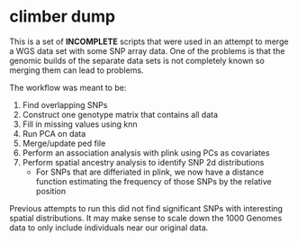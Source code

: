# climber dump
This is a set of **INCOMPLETE** scripts that were used in an attempt to merge a WGS data set with some SNP array data. One of the problems is that the genomic builds of the separate data sets is not completely known so merging them can lead to problems.

The workflow was meant to be:
1. Find overlapping SNPs
2. Construct one genotype matrix that contains all data
3. Fill in missing values using knn
4. Run PCA on data 
5. Merge/update ped file 
6. Perform an association analysis with plink using PCs as covariates 
7. Perform spatial ancestry analysis to identify SNP 2d distributions 
   - For SNPs that are differiated in plink, we now have a distance function estimating the frequency of those SNPs by the relative position

Previous attempts to run this did not find significant SNPs with interesting spatial distributions. It may make sense to scale down the 1000 Genomes data to only include individuals near our original data. 

